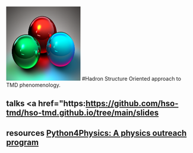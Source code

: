 
<img src="images/3quarks.png" width="200" height="200"> #Hadron Structure Oriented approach to TMD phenomenology.


## talks <a href="https:https://github.com/hso-tmd/hso-tmd.github.io/tree/main/slides</a>

## resources <a href="https://tddyrogers.github.io/python4physics.github.io/documents/Python4Physics.pdf" target="_blank">Python4Physics: A physics outreach program</a>



